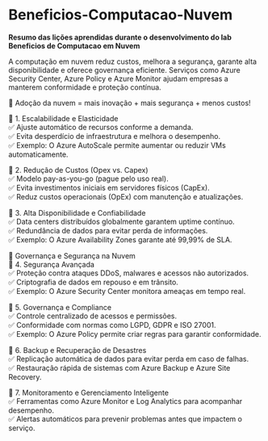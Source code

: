 # Beneficios-Computacao-Nuvem
**Resumo das lições aprendidas durante o desenvolvimento do lab Beneficios de Computacao em Nuvem**

A computação em nuvem reduz custos, melhora a segurança, garante alta disponibilidade e oferece governança eficiente. Serviços como Azure Security Center, Azure Policy e Azure Monitor ajudam empresas a manterem conformidade e proteção contínua.

🚀 Adoção da nuvem = mais inovação + mais segurança + menos custos!

🔹 1. Escalabilidade e Elasticidade <br/>
✅ Ajuste automático de recursos conforme a demanda.<br/>
✅ Evita desperdício de infraestrutura e melhora o desempenho.<br/>
✅ Exemplo: O Azure AutoScale permite aumentar ou reduzir VMs automaticamente.<br/>

🔹 2. Redução de Custos (Opex vs. Capex)<br/>
✅ Modelo pay-as-you-go (pague pelo uso real).<br/>
✅ Evita investimentos iniciais em servidores físicos (CapEx).<br/>
✅ Reduz custos operacionais (OpEx) com manutenção e atualizações.<br/>

🔹 3. Alta Disponibilidade e Confiabilidade<br/>
✅ Data centers distribuídos globalmente garantem uptime contínuo.<br/>
✅ Redundância de dados para evitar perda de informações.<br/>
✅ Exemplo: O Azure Availability Zones garante até 99,99% de SLA.<br/>

🔐 Governança e Segurança na Nuvem<br/>
🔹 4. Segurança Avançada<br/>
✅ Proteção contra ataques DDoS, malwares e acessos não autorizados.<br/>
✅ Criptografia de dados em repouso e em trânsito.<br/>
✅ Exemplo: O Azure Security Center monitora ameaças em tempo real.<br/>

🔹 5. Governança e Compliance<br/>
✅ Controle centralizado de acessos e permissões.<br/>
✅ Conformidade com normas como LGPD, GDPR e ISO 27001.<br/>
✅ Exemplo: O Azure Policy permite criar regras para garantir conformidade.<br/>

🔹 6. Backup e Recuperação de Desastres<br/>
✅ Replicação automática de dados para evitar perda em caso de falhas.<br/>
✅ Restauração rápida de sistemas com Azure Backup e Azure Site Recovery.<br/>

🔹 7. Monitoramento e Gerenciamento Inteligente<br/>
✅ Ferramentas como Azure Monitor e Log Analytics para acompanhar desempenho.<br/>
✅ Alertas automáticos para prevenir problemas antes que impactem o serviço.<br/>


